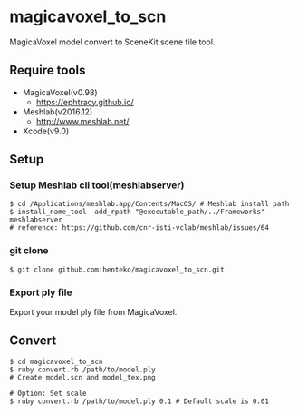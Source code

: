 # magicavoxel_to_scn

MagicaVoxel model convert to SceneKit scene file tool.

## Require tools

* MagicaVoxel(v0.98)
  * https://ephtracy.github.io/
* Meshlab(v2016.12)
  * http://www.meshlab.net/
* Xcode(v9.0)

## Setup

### Setup Meshlab cli tool(meshlabserver)

```
$ cd /Applications/meshlab.app/Contents/MacOS/ # Meshlab install path
$ install_name_tool -add_rpath "@executable_path/../Frameworks" meshlabserver
# reference: https://github.com/cnr-isti-vclab/meshlab/issues/64
```

### git clone

```
$ git clone github.com:henteko/magicavoxel_to_scn.git
```

### Export ply file

Export your model ply file from MagicaVoxel.

## Convert

```
$ cd magicavoxel_to_scn
$ ruby convert.rb /path/to/model.ply
# Create model.scn and model_tex.png

# Option: Set scale
$ ruby convert.rb /path/to/model.ply 0.1 # Default scale is 0.01
```
